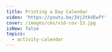 ```yaml
---
title: Printing a Day Calendar
video: 'https://youtu.be/3VjJtkVEwfY'
cover: /images/cms/vid-cov-13.jpg
isNew: false
topics:
  - activity-calendar
---
```

